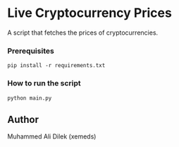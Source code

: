# Live Cryptocurrency Prices
A script that fetches the prices of cryptocurrencies.

### Prerequisites
	pip install -r requirements.txt

### How to run the script
	python main.py

## Author
Muhammed Ali Dilek (xemeds)